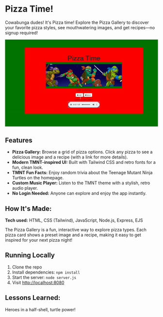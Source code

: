 # Pizza Time!
Cowabunga dudes! It's Pizza time! Explore the Pizza Gallery to discover your favorite pizza styles, see mouthwatering images, and get recipes—no signup required!

![alt tag](tmnt.gif)

## Features
- **Pizza Gallery:** Browse a grid of pizza options. Click any pizza to see a delicious image and a recipe (with a link for more details).
- **Modern TMNT-inspired UI:** Built with Tailwind CSS and retro fonts for a fun, clean look.
- **TMNT Fun Facts:** Enjoy random trivia about the Teenage Mutant Ninja Turtles on the homepage.
- **Custom Music Player:** Listen to the TMNT theme with a stylish, retro audio player.
- **No Login Needed:** Anyone can explore and enjoy the app instantly.

## How It's Made:

**Tech used:** HTML, CSS (Tailwind), JavaScript, Node.js, Express, EJS

The Pizza Gallery is a fun, interactive way to explore pizza types. Each pizza card shows a preset image and a recipe, making it easy to get inspired for your next pizza night!

## Running Locally
1. Clone the repo
2. Install dependencies: `npm install`
3. Start the server: `node server.js`
4. Visit [http://localhost:8080](http://localhost:8080)

## Lessons Learned:
Heroes in a half-shell, turtle power!

<!-- ## Optimizations
*(optional)*

You don't have to include this section but interviewers *love* that you can not only deliver a final product that looks great but also functions efficiently. Did you write something then refactor it later and the result was 5x faster than the original implementation? Did you cache your assets? Things that you write in this section are **GREAT** to bring up in interviews and you can use this section as reference when studying for technical interviews! -->

<!-- ## Examples:
Take a look at these couple examples that I have in my own portfolio:

**Palettable:** https://github.com/alecortega/palettable

**Twitter Battle:** https://github.com/alecortega/twitter-battle

**Patch Panel:** https://github.com/alecortega/patch-panel


 -->
